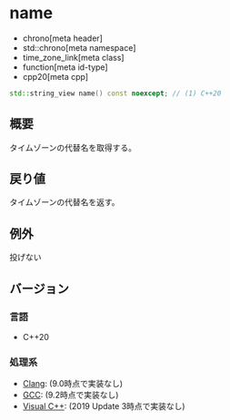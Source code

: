 # name
* chrono[meta header]
* std::chrono[meta namespace]
* time_zone_link[meta class]
* function[meta id-type]
* cpp20[meta cpp]

```cpp
std::string_view name() const noexcept; // (1) C++20
```

## 概要
タイムゾーンの代替名を取得する。


## 戻り値
タイムゾーンの代替名を返す。


## 例外
投げない


## バージョン
### 言語
- C++20

### 処理系
- [Clang](/implementation.md#clang): (9.0時点で実装なし)
- [GCC](/implementation.md#gcc): (9.2時点で実装なし)
- [Visual C++](/implementation.md#visual_cpp): (2019 Update 3時点で実装なし)

